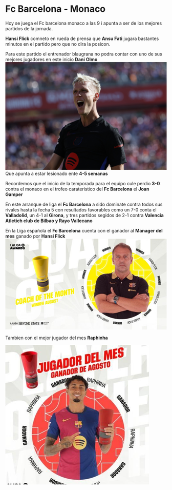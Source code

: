 # Fc Barcelona - Monaco 

Hoy se juega el Fc barcelona monaco a las 9 i apunta a ser de los mejores partidos de la jornada.

**Hansi Flick** comneto en rueda de prensa que **Ansu Fati** jugara bastantes minutos en el partido pero que no dira la posicon.

Para este partido el entrenador blaugrana no podra contar con uno de sus mejores jugadores en este inicio **Dani Olmo** ![Dani Olmo](Dani.jpg)
Que apunta a estar lesionado ente **4-5 semanas**

Recordemos que el inicio de la temporada para el equipo cule perdio **3-0** contra el monaco en el trofeo carateristico del **Fc Barcelona** el **Joan Gamper**

En este arranque de liga el **Fc Barcelona** a sido dominate contra todos sus rivales hasta la fecha 5 con resultados favorables como un 7-0 conta el **Valladolid**, un 4-1 al **Girona**, y tres partidos segidos de 2-1 contra **Valencia Atletich club de Bilbao y Rayo Vallecano**

En la Liga española el **Fc Barcelona** cuenta con el ganador al **Manager del mes** ganado por **Hansi Flick** ![Hansi Flick](Flick.jpeg) 

Tambien con el mejor jugador del mes **Raphinha** 

![Raphinha](Raphinha.jpeg)
